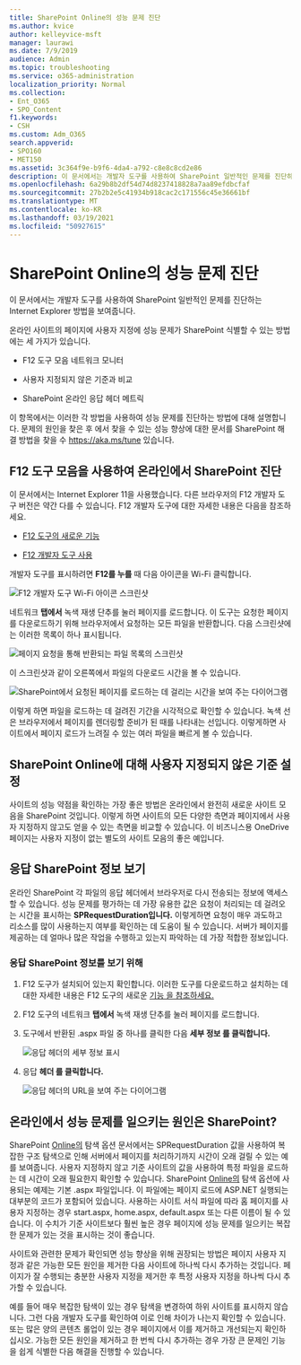 ```yaml
---
title: SharePoint Online의 성능 문제 진단
ms.author: kvice
author: kelleyvice-msft
manager: laurawi
ms.date: 7/9/2019
audience: Admin
ms.topic: troubleshooting
ms.service: o365-administration
localization_priority: Normal
ms.collection:
- Ent_O365
- SPO_Content
f1.keywords:
- CSH
ms.custom: Adm_O365
search.appverid:
- SPO160
- MET150
ms.assetid: 3c364f9e-b9f6-4da4-a792-c8e8c8cd2e86
description: 이 문서에서는 개발자 도구를 사용하여 SharePoint 일반적인 문제를 진단하는 Internet Explorer 방법을 보여줍니다.
ms.openlocfilehash: 6a29b8b2df54d74d8237418828a7aa89efdbcfaf
ms.sourcegitcommit: 27b2b2e5c41934b918cac2c171556c45e36661bf
ms.translationtype: MT
ms.contentlocale: ko-KR
ms.lasthandoff: 03/19/2021
ms.locfileid: "50927615"
---
```

# <a name="diagnosing-performance-issues-with-sharepoint-online"></a>SharePoint Online의 성능 문제 진단

이 문서에서는 개발자 도구를 사용하여 SharePoint 일반적인 문제를 진단하는 Internet Explorer 방법을 보여줍니다.
  
온라인 사이트의 페이지에 사용자 지정에 성능 문제가 SharePoint 식별할 수 있는 방법에는 세 가지가 있습니다.
  
- F12 도구 모음 네트워크 모니터

- 사용자 지정되지 않은 기준과 비교

- SharePoint 온라인 응답 헤더 메트릭

이 항목에서는 이러한 각 방법을 사용하여 성능 문제를 진단하는 방법에 대해 설명합니다. 문제의 원인을 찾은 후 에서 찾을 수 있는 성능 향상에 대한 문서를 SharePoint 해결 방법을 찾을 수 https://aka.ms/tune 있습니다.
  
## <a name="using-the-f12-tool-bar-to-diagnose-performance-in-sharepoint-online"></a>F12 도구 모음을 사용하여 온라인에서 SharePoint 진단
<a name="F12ToolInfo"> </a>

이 문서에서는 Internet Explorer 11을 사용했습니다. 다른 브라우저의 F12 개발자 도구 버전은 약간 다를 수 있습니다. F12 개발자 도구에 대한 자세한 내용은 다음을 참조하세요.
  
- [F12 도구의 새로운 기능](/previous-versions/windows/internet-explorer/ie-developer/dev-guides/bg182632(v=vs.85))

- [F12 개발자 도구 사용](/previous-versions/windows/internet-explorer/ie-developer/samples/bg182326(v=vs.85))

개발자 도구를 표시하려면 **F12를 누를** 때 다음 아이콘을 Wi-Fi 클릭합니다.
  
![F12 개발자 도구 Wi-Fi 아이콘 스크린샷](../media/27acacbb-5688-459a-aa2f-5c8c5f17b76e.png)
  
네트워크 **탭에서** 녹색 재생 단추를 눌러 페이지를 로드합니다. 이 도구는 요청한 페이지를 다운로드하기 위해 브라우저에서 요청하는 모든 파일을 반환합니다. 다음 스크린샷에는 이러한 목록이 하나 표시됩니다.
  
![페이지 요청을 통해 반환되는 파일 목록의 스크린샷](../media/247a9422-76da-4b0c-bed3-ce77b05e4560.png)
  
이 스크린샷과 같이 오른쪽에서 파일의 다운로드 시간을 볼 수 있습니다.
  
![SharePoint에서 요청된 페이지를 로드하는 데 걸리는 시간을 보여 주는 다이어그램](../media/d71ad1fa-9018-4fae-82eb-c1838e7db0ff.png)
  
이렇게 하면 파일을 로드하는 데 걸려진 기간을 시각적으로 확인할 수 있습니다. 녹색 선은 브라우저에서 페이지를 렌더링할 준비가 된 때를 나타내는 선입니다. 이렇게하면 사이트에서 페이지 로드가 느려질 수 있는 여러 파일을 빠르게 볼 수 있습니다.
  
## <a name="setting-up-a-non-customized-baseline-for-sharepoint-online"></a>SharePoint Online에 대해 사용자 지정되지 않은 기준 설정
<a name="F12ToolInfo"> </a>

사이트의 성능 약점을 확인하는 가장 좋은 방법은 온라인에서 완전히 새로운 사이트 모음을 SharePoint 것입니다. 이렇게 하면 사이트의 모든 다양한 측면과 페이지에서 사용자 지정하지 않고도 얻을 수 있는 측면을 비교할 수 있습니다. 이 비즈니스용 OneDrive 페이지는 사용자 지정이 없는 별도의 사이트 모음의 좋은 예입니다.
  
## <a name="viewing-sharepoint-response-header-information"></a>응답 SharePoint 정보 보기
<a name="F12ToolInfo"> </a>

온라인 SharePoint 각 파일의 응답 헤더에서 브라우저로 다시 전송되는 정보에 액세스할 수 있습니다. 성능 문제를 평가하는 데 가장 유용한 값은 요청이 처리되는 데 걸려오는 시간을 표시하는 **SPRequestDuration입니다.** 이렇게하면 요청이 매우 과도하고 리소스를 많이 사용하는지 여부를 확인하는 데 도움이 될 수 있습니다. 서버가 페이지를 제공하는 데 얼마나 많은 작업을 수행하고 있는지 파악하는 데 가장 적합한 정보입니다.

### <a name="to-view-sharepoint-response-header-information"></a>응답 SharePoint 정보를 보기 위해
  
1. F12 도구가 설치되어 있는지 확인합니다. 이러한 도구를 다운로드하고 설치하는 데 대한 자세한 내용은 F12 도구의 새로운 [기능 을 참조하세요.](/previous-versions/windows/internet-explorer/ie-developer/dev-guides/bg182632(v=vs.85))

2. F12 도구의 네트워크 **탭에서** 녹색 재생 단추를 눌러 페이지를 로드합니다.

3. 도구에서 반환된 .aspx 파일 중 하나를 클릭한 다음 **세부 정보 를 클릭합니다.**

    ![응답 헤더의 세부 정보 표시](../media/1f8a044a-caf8-4613-be2b-7e064141ac8a.png)
  
4. 응답 **헤더 를 클릭합니다.**

    ![응답 헤더의 URL을 보여 주는 다이어그램](../media/efc7076e-447e-447e-882a-ae3aa721e2c3.png)
  
## <a name="whats-causing-performance-issues-in-sharepoint-online"></a>온라인에서 성능 문제를 일으키는 원인은 SharePoint?
<a name="F12ToolInfo"> </a>

SharePoint [Online의](navigation-options-for-sharepoint-online.md) 탐색 옵션 문서에서는 SPRequestDuration 값을 사용하여 복잡한 구조 탐색으로 인해 서버에서 페이지를 처리하기까지 시간이 오래 걸릴 수 있는 예를 보여줍니다. 사용자 지정하지 않고 기준 사이트의 값을 사용하여 특정 파일을 로드하는 데 시간이 오래 필요한지 확인할 수 있습니다. SharePoint [Online의](navigation-options-for-sharepoint-online.md) 탐색 옵션에 사용되는 예제는 기본 .aspx 파일입니다. 이 파일에는 페이지 로드에 ASP.NET 실행되는 대부분의 코드가 포함되어 있습니다. 사용하는 사이트 서식 파일에 따라 홈 페이지를 사용자 지정하는 경우 start.aspx, home.aspx, default.aspx 또는 다른 이름이 될 수 있습니다. 이 수치가 기준 사이트보다 훨씬 높은 경우 페이지에 성능 문제를 일으키는 복잡한 문제가 있는 것을 표시하는 것이 좋습니다.
  
사이트와 관련한 문제가 확인되면 성능 향상을 위해 권장되는 방법은 페이지 사용자 지정과 같은 가능한 모든 원인을 제거한 다음 사이트에 하나씩 다시 추가하는 것입니다. 페이지가 잘 수행되는 충분한 사용자 지정을 제거한 후 특정 사용자 지정을 하나씩 다시 추가할 수 있습니다.
  
예를 들어 매우 복잡한 탐색이 있는 경우 탐색을 변경하여 하위 사이트를 표시하지 않습니다. 그런 다음 개발자 도구를 확인하여 이로 인해 차이가 나는지 확인할 수 있습니다. 또는 많은 양의 콘텐츠 롤업이 있는 경우 페이지에서 이를 제거하고 개선되는지 확인하십시오. 가능한 모든 원인을 제거하고 한 번씩 다시 추가하는 경우 가장 큰 문제인 기능을 쉽게 식별한 다음 해결을 진행할 수 있습니다.